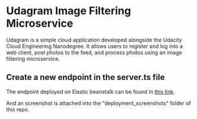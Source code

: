 # Udagram Image Filtering Microservice

Udagram is a simple cloud application developed alongside the Udacity Cloud Engineering Nanodegree. It allows users to register and log into a web client, post photos to the feed, and process photos using an image filtering microservice.

## Create a new endpoint in the server.ts file

The endpoint deployed on Elastic beanstalk can be found in [this link](http://image-process-dev.us-east-1.elasticbeanstalk.com/filteredimage?image_url=).

And an screenshot is attached into the "deployment_screenshots" folder of this repo.
